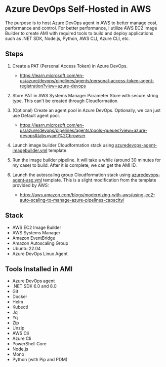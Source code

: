 # Azure DevOps Self-Hosted in AWS

The purpose is to host Azure DevOps agent in AWS to better manage cost, performance and control. For better performance, I utilize AWS EC2 Image Builder to create AMI with required tools to build and deploy applications such as .NET SDK, Node.js, Python, AWS CLI, Azure CLI, etc.

## Steps

1. Create a PAT (Personal Access Token) in Azure DevOps.
    - https://learn.microsoft.com/en-us/azure/devops/pipelines/agents/personal-access-token-agent-registration?view=azure-devops

2. Store PAT in AWS Systems Manager Parameter Store with secure string type. This can't be created through Cloudformation.

3. (Optional) Create an agent pool in Azure DevOps. Optionally, we can just use Default agent pool.
    - https://learn.microsoft.com/en-us/azure/devops/pipelines/agents/pools-queues?view=azure-devops&tabs=yaml%2Cbrowser

4. Launch image builder Cloudformation stack using [azuredevops-agent-imagebuilder.yml](infrastructure/aws/azuredevops-agent-imagebuilder.yml) template.

5. Run the image builder pipeline. It will take a while (around 30 minutes for my case) to build. After it is complete, we can get the AMI ID.

6. Launch the autoscaling group Cloudformation stack using [azuredevops-agent-asg.yml](infrastructure/aws/azuredevops-agent-asg.yml) template. This is a slight modification from the template provided by AWS:
    - https://aws.amazon.com/blogs/modernizing-with-aws/using-ec2-auto-scaling-to-manage-azure-pipelines-capacity/

## Stack

- AWS EC2 Image Builder
- AWS Systems Manager
- Amazon EventBridge
- Amazon Autoscaling Group
- Ubuntu 22.04
- Azure DevOps Linux Agent

## Tools Installed in AMI

- Azure DevOps agent
- .NET SDK 6.0 and 8.0
- Git
- Docker
- Helm
- Kubectl
- Jq
- Yq
- Zip
- Unzip
- AWS Cli
- Azure Cli
- PowerShell Core
- Node.js
- Mono
- Python (with Pip and PDM)